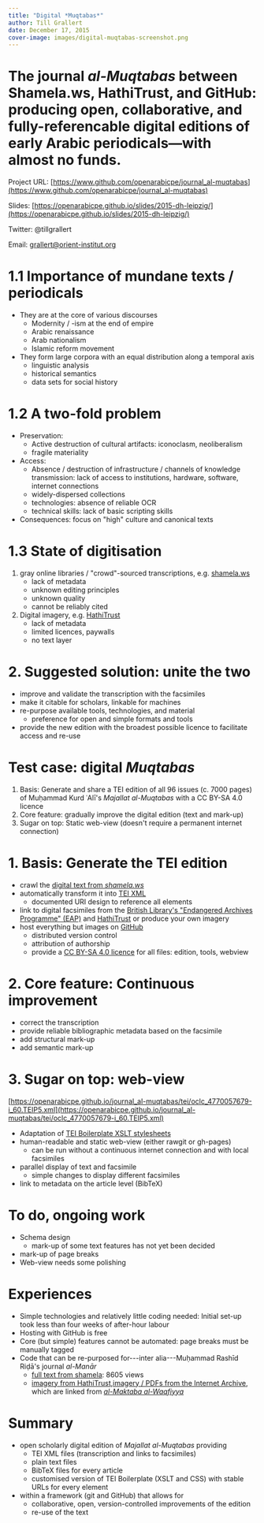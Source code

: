 ```yaml
---
title: "Digital *Muqtabas*"
author: Till Grallert
date: December 17, 2015
cover-image: images/digital-muqtabas-screenshot.png
---
```


<!-- Mention Bassel Khartabil / Bāsil Kharṭabīl
    + OA, CC in Syria
    + detained by the regime since 2012
    + moved to an unknown site and probably killed since Oct 2015 -->

# The journal *al-Muqtabas* between Shamela.ws, HathiTrust, and GitHub: producing open, collaborative, and fully-referencable digital editions of early Arabic periodicals—with almost no funds.

Project URL: [https://www.github.com/openarabicpe/journal_al-muqtabas](https://www.github.com/openarabicpe/journal_al-muqtabas)

Slides: [https://openarabicpe.github.io/slides/2015-dh-leipzig/](https://openarabicpe.github.io/slides/2015-dh-leipzig/)

Twitter: @tillgrallert

Email: <grallert@orient-institut.org>

# 1.1 Importance of mundane texts / periodicals

- They are at the core of various discourses
    + Modernity / -ism at the end of empire
    + Arabic renaissance
    + Arab nationalism
    + Islamic reform movement
- They form large corpora with an equal distribution along a temporal axis
    + linguistic analysis
    + historical semantics
    + data sets for social history

# 1.2 A two-fold problem

- Preservation:
    + Active destruction of cultural artifacts: iconoclasm, neoliberalism
    + fragile materiality
- Access:
    + Absence / destruction of infrastructure / channels of knowledge transmission: lack of access to institutions, hardware, software, internet connections
    + widely-dispersed collections
    + technologies: absence of reliable OCR
    + technical skills: lack of basic scripting skills
- Consequences: focus on "high" culture and canonical texts

# 1.3 State of digitisation

1. gray online libraries / "crowd"-sourced transcriptions, e.g. [shamela.ws](http://shamela.ws/index.php/book/26523)
    + lack of metadata
    + unknown editing principles
    + unknown quality
    + cannot be reliably cited
2. Digital imagery, e.g. [HathiTrust](http://catalog.hathitrust.org/Record/100658549)
    + lack of metadata
    + limited licences, paywalls
    + no text layer

# 2. Suggested solution: unite the two

- improve and validate the transcription with the facsimiles
- make it citable for scholars, linkable for machines
- re-purpose available tools, technologies, and material
    - preference for open and simple formats and tools
- provide the new edition with the broadest possible licence to facilitate access and re-use


# Test case: digital *Muqtabas*

1. Basis: Generate and share a TEI edition of all 96 issues (c. 7000 pages) of Muḥammad Kurd ʿAlī's *Majallat al-Muqtabas* with a CC BY-SA 4.0 licence
2. Core feature: gradually improve the digital edition (text and mark-up)
3. Sugar on top: Static web-view (doesn't require a permanent internet connection)


# 1. Basis: Generate the TEI edition

- crawl the [digital text from *shamela.ws*](http://shamela.ws/index.php/book/26523)
- automatically transform it into [TEI XML](http://www.tei-c.org)
    + documented URI design to reference all elements
- link to digital facsimiles from the [British Library's "Endangered Archives Programme" (EAP)](http://eap.bl.uk/database/overview_item.a4d?catId=809;r=12316) and [HathiTrust](http://catalog.hathitrust.org/Record/100658549) or produce your own imagery
- host everything but images on [GitHub](https://www.github.com)
    + distributed version control
    + attribution of authorship
    + provide a [CC BY-SA 4.0 licence](http://creativecommons.org/licenses/by-sa/4.0/) for all files: edition, tools, webview

# 2. Core feature: Continuous improvement

- correct the transcription
- provide reliable bibliographic metadata based on the facsimile
- add structural mark-up
- add semantic mark-up

# 3. Sugar on top: web-view

[https://openarabicpe.github.io/journal_al-muqtabas/tei/oclc_4770057679-i_60.TEIP5.xml](https://openarabicpe.github.io/journal_al-muqtabas/tei/oclc_4770057679-i_60.TEIP5.xml)

- Adaptation of [TEI Boilerplate XSLT stylesheets](http://dcl.slis.indiana.edu/teibp/)
- human-readable and static web-view (either rawgit or gh-pages)
    + can be run without a continuous internet connection and with local facsimiles
- parallel display of text and facsimile
    + simple changes to display different facsimiles
- link to metadata on the article level (BibTeX)

# To do, ongoing work

- Schema design
    + mark-up of some text features has not yet been decided
- mark-up of page breaks
- Web-view needs some polishing

# Experiences

- Simple technologies and relatively little coding needed: Initial set-up took less than four weeks of after-hour labour
- Hosting with GitHub is free
- Core (but simple) features cannot be automated: page breaks must be manually tagged
- Code that can be re-purposed for---inter alia---Muḥammad Rashīd Riḍā's journal *al-Manār*
    + [full text from shamela](http://shamela.ws/index.php/book/6947): 8605 views
    + [imagery from HathiTrust](http://catalog.hathitrust.org/Record/008882663),[imagery / PDFs from the Internet Archive](https://archive.org/details/almanaralmanar), which are linked from [*al-Maktaba al-Waqfiyya*](http://waqfeya.com/book.php?bid=7374)

# Summary

- open scholarly digital edition of *Majallat al-Muqtabas* providing
    + TEI XML files (transcription and links to facsimiles)
    + plain text files
    + BibTeX files for every article
    + customised version of TEI Boilerplate (XSLT and CSS) with stable URLs for every element
- within a framework (git and GitHub) that allows for
    + collaborative, open, version-controlled improvements of the edition
    + re-use of the text

